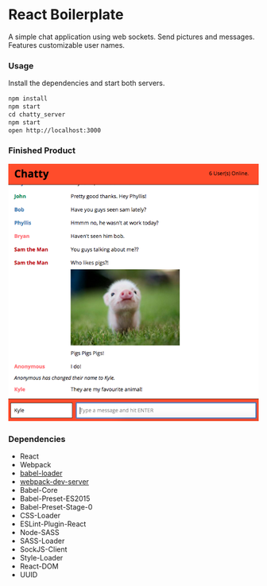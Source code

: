 React Boilerplate
=====================

A simple chat application using web sockets. Send pictures and messages. Features customizable user names.


### Usage

Install the dependencies and start both servers.

```
npm install
npm start
cd chatty_server
npm start
open http://localhost:3000
```

### Finished Product

!["A screenshot of the chat interface."](https://github.com/bdhunter3141/chatty-app/blob/master/docs/chat-screenshot.png?raw=true)


### Dependencies

* React
* Webpack
* [babel-loader](https://github.com/babel/babel-loader)
* [webpack-dev-server](https://github.com/webpack/webpack-dev-server)
* Babel-Core
* Babel-Preset-ES2015
* Babel-Preset-Stage-0
* CSS-Loader
* ESLint-Plugin-React
* Node-SASS
* SASS-Loader
* SockJS-Client
* Style-Loader
* React-DOM
* UUID
